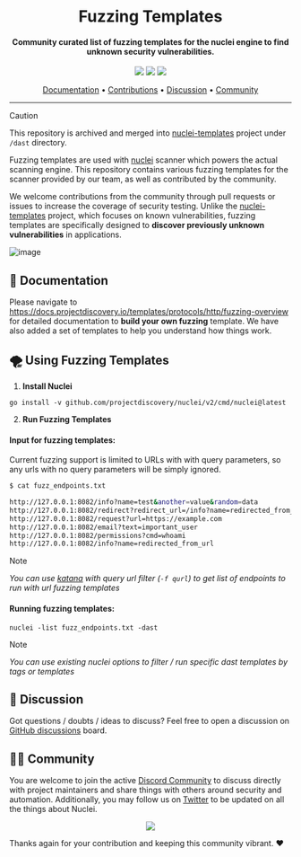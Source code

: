 

<h1 align="center">
Fuzzing Templates
</h1>
<h4 align="center">Community curated list of fuzzing templates for the nuclei engine to find unknown security vulnerabilities.</h4>


<p align="center">
<a href="https://github.com/projectdiscovery/fuzzing-templates/issues"><img src="https://img.shields.io/badge/contributions-welcome-brightgreen.svg?style=flat"></a>
<a href="https://twitter.com/pdnuclei"><img src="https://img.shields.io/twitter/follow/pdnuclei.svg?logo=twitter"></a>
<a href="https://discord.gg/projectdiscovery"><img src="https://img.shields.io/discord/695645237418131507.svg?logo=discord"></a>
</p>
      
<p align="center">
  <a href="https://nuclei.projectdiscovery.io/templating-guide/protocols/http-fuzzing/">Documentation</a> •
  <a href="https://github.com/projectdiscovery/fuzzing-templates/graphs/contributors">Contributions</a> •
  <a href="https://github.com/projectdiscovery/fuzzing-templates/discussions">Discussion</a> •
  <a href="https://discord.gg/projectdiscovery">Community</a>
</p>

----

> [!Caution]
> This repository is archived and merged into [nuclei-templates](https://github.com/projectdiscovery/nuclei-templates) project under `/dast` directory.

Fuzzing templates are used with [nuclei](https://github.com/projectdiscovery/nuclei) scanner which powers the actual scanning engine. This repository contains various fuzzing templates for the scanner provided by our team, as well as contributed by the community.

We welcome contributions from the community through pull requests or issues to increase the coverage of security testing. Unlike the [nuclei-templates](https://github.com/projectdiscovery/nuclei-templates) project, which focuses on known vulnerabilities, fuzzing templates are specifically designed to **discover previously unknown vulnerabilities** in applications.


![image](https://user-images.githubusercontent.com/8293321/205839007-b18a1dc2-5b4e-4ee4-9051-c13b30089ee3.png)


📖 Documentation
-----

Please navigate to https://docs.projectdiscovery.io/templates/protocols/http/fuzzing-overview for detailed documentation to **build your own fuzzing** template.
We have also added a set of templates to help you understand how things work.


🌪️ Using Fuzzing Templates
-----

1. **Install Nuclei**

```
go install -v github.com/projectdiscovery/nuclei/v2/cmd/nuclei@latest
```

2. **Run Fuzzing Templates**

#### Input for fuzzing templates:

Current fuzzing support is limited to URLs with with query parameters, so any urls with no query parameters will be simply ignored.

```bash
$ cat fuzz_endpoints.txt

http://127.0.0.1:8082/info?name=test&another=value&random=data
http://127.0.0.1:8082/redirect?redirect_url=/info?name=redirected_from_url
http://127.0.0.1:8082/request?url=https://example.com
http://127.0.0.1:8082/email?text=important_user
http://127.0.0.1:8082/permissions?cmd=whoami
http://127.0.0.1:8082/info?name=redirected_from_url
```

> [!NOTE]
> *You can use [katana](https://github.com/projectdiscovery/katana) with query url filter (`-f qurl`) to get list of endpoints to run with url fuzzing templates* 

#### Running fuzzing templates:

```
nuclei -list fuzz_endpoints.txt -dast
```

> [!NOTE]
> *You can use existing nuclei options to filter / run specific dast templates by tags or templates*

💬 Discussion
-----

Got questions / doubts / ideas to discuss?
Feel free to open a discussion on [GitHub discussions](https://github.com/projectdiscovery/fuzzing-templates/discussions) board.


👨‍💻 Community
-----

You are welcome to join the active [Discord Community](https://discord.gg/projectdiscovery) to discuss directly with project maintainers and share things with others around security and automation.
Additionally, you may follow us on [Twitter](https://twitter.com/pdnuclei) to be updated on all the things about Nuclei.


<p align="center">
<a href="https://github.com/projectdiscovery/fuzzing-templates/graphs/contributors">
  <img src="https://contrib.rocks/image?repo=projectdiscovery/fuzzing-templates&max=300">
</a>
</p>


Thanks again for your contribution and keeping this community vibrant. ❤️
